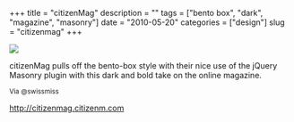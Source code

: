 +++
title = "citizenMag"
description = ""
tags = ["bento box", "dark", "magazine", "masonry"]
date = "2010-05-20"
categories = ["design"]
slug = "citizenmag"
+++


 

  <div id="screens-thumbs" class="clearfix">
    <div class="txt-center" id="design-submission"><a href="http://citizenmag.citizenm.com/"><img id='bluga-thumbnail-2384' class='bluga-thumbnail large' src='//konigi.com/media/bluga/
wt4bf5b265b6b1d_large.jpg'/></a></div>  
  </div>   
<p>citizenMag pulls off the bento-box style with their nice use of the jQuery Masonry plugin with this dark and bold take on the online magazine.</p>

<p><small>Via @swissmiss</small></p>

<p><a href="http://citizenmag.citizenm.com/">http://citizenmag.citizenm.com</a></p>




